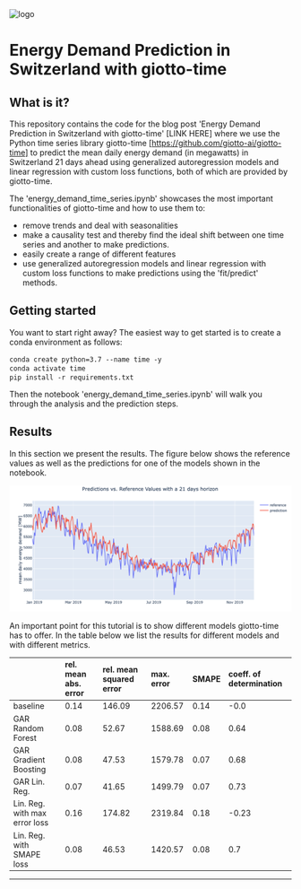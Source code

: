 <img src="https://www.giotto.ai/static/vector/logo.svg" alt="logo" width="850"/>

# Energy Demand Prediction in Switzerland with giotto-time

## What is it?
This repository contains the code for the blog post 'Energy Demand Prediction in Switzerland with giotto-time' [LINK HERE] where we use the Python time series library giotto-time [https://github.com/giotto-ai/giotto-time] to predict the mean daily energy demand (in megawatts) in Switzerland 21 days ahead using generalized autoregression models and linear regression with custom loss functions, both of which are provided by giotto-time. 

The 
'energy_demand_time_series.ipynb' showcases the most important functionalities of giotto-time and how to use them to:
* remove trends and deal with seasonalities
* make a causality test and thereby find the ideal shift between one time series and another to make predictions.
* easily create a range of different features
* use generalized autoregression models and linear regression with custom loss functions to make predictions using the 'fit/predict' methods.

## Getting started
You want to start right away? The easiest way to get started is to create a conda environment as follows:
```
conda create python=3.7 --name time -y
conda activate time
pip install -r requirements.txt
```
Then the notebook 'energy_demand_time_series.ipynb' will walk you through the analysis and the prediction steps.

## Results
In this section we present the results. The figure below shows the reference values as well as the predictions for one of the models shown in the notebook. 

![alt text](data/figures/comparison.png)


An important point for this tutorial is to show different models giotto-time has to offer. In the table below we list the results for different models and with different metrics.

|                               | rel. mean abs. error   | rel. mean squared error   | max. error   | SMAPE   | coeff. of determination   |
|:------------------------------|:-----------------------|:--------------------------|:-------------|:--------|:--------------------------|
| baseline                      | 0.14                   | 146.09                    | 2206.57      | 0.14    | -0.0                      |
| GAR Random Forest             | 0.08                   | 52.67                     | 1588.69      | 0.08    | 0.64                      |
| GAR Gradient Boosting         | 0.08                   | 47.53                     | 1579.78      | 0.07    | 0.68                      |
| GAR Lin. Reg.                 | 0.07                   | 41.65                     | 1499.79      | 0.07    | 0.73                      |
| Lin. Reg. with max error loss | 0.16                   | 174.82                    | 2319.84      | 0.18    | -0.23                     |
| Lin. Reg. with SMAPE loss     | 0.08                   | 46.53                     | 1420.57      | 0.08    | 0.7                       |

---

